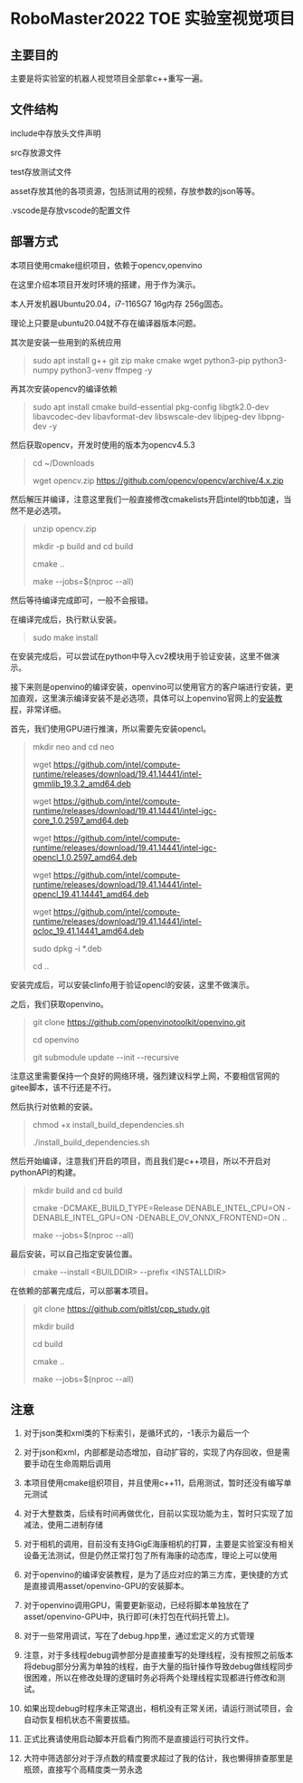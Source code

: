 # RoboMaster2022 TOE 实验室视觉项目

## 主要目的

主要是将实验室的机器人视觉项目全部拿c++重写一遍。

## 文件结构

include中存放头文件声明

src存放源文件

test存放测试文件

asset存放其他的各项资源，包括测试用的视频，存放参数的json等等。

.vscode是存放vscode的配置文件

## 部署方式

本项目使用cmake组织项目，依赖于opencv,openvino

在这里介绍本项目开发时环境的搭建，用于作为演示。

本人开发机器Ubuntu20.04，i7-1165G7 16g内存 256g固态。

理论上只要是ubuntu20.04就不存在编译器版本问题。

其次是安装一些用到的系统应用

>sudo apt install g++ git zip make cmake wget python3-pip python3-numpy python3-venv ffmpeg -y

再其次安装opencv的编译依赖

>sudo apt install cmake build-essential pkg-config libgtk2.0-dev libavcodec-dev libavformat-dev libswscale-dev libjpeg-dev libpng-dev -y

然后获取opencv，开发时使用的版本为opencv4.5.3

>cd ~/Downloads
>
>wget opencv.zip https://github.com/opencv/opencv/archive/4.x.zip

然后解压并编译，注意这里我们一般直接修改cmakelists开启intel的tbb加速，当然不是必选项。

>unzip opencv.zip
>
>mkdir -p build and cd build
>
>cmake ..
>
>make --jobs=$(nproc --all)

然后等待编译完成即可，一般不会报错。

在编译完成后，执行默认安装。

>sudo make install

在安装完成后，可以尝试在python中导入cv2模块用于验证安装，这里不做演示。

接下来则是openvino的编译安装，openvino可以使用官方的客户端进行安装，更加直观，这里演示编译安装不是必选项，具体可以上openvino官网上的[安装教程](https://docs.openvino.ai/latest/index.html)，非常详细。

首先，我们使用GPU进行推演，所以需要先安装opencl。

>mkdir neo and cd neo
>
>wget https://github.com/intel/compute-runtime/releases/download/19.41.14441/intel-gmmlib_19.3.2_amd64.deb
>
>wget https://github.com/intel/compute-runtime/releases/download/19.41.14441/intel-igc-core_1.0.2597_amd64.deb
>
>wget https://github.com/intel/compute-runtime/releases/download/19.41.14441/intel-igc-opencl_1.0.2597_amd64.deb
>
>wget https://github.com/intel/compute-runtime/releases/download/19.41.14441/intel-opencl_19.41.14441_amd64.deb
>
>wget https://github.com/intel/compute-runtime/releases/download/19.41.14441/intel-ocloc_19.41.14441_amd64.deb
>
>sudo dpkg -i *.deb
>
>cd ..

安装完成后，可以安装clinfo用于验证opencl的安装，这里不做演示。

之后，我们获取openvino。

>git clone https://github.com/openvinotoolkit/openvino.git
>
>cd openvino
>
>git submodule update --init --recursive

注意这里需要保持一个良好的网络环境，强烈建议科学上网，不要相信官网的gitee脚本，该不行还是不行。

然后执行对依赖的安装。

>chmod +x install_build_dependencies.sh
>
>./install_build_dependencies.sh

然后开始编译，注意我们开启的项目，而且我们是c++项目，所以不开启对pythonAPI的构建。

>mkdir build and cd build
>
>cmake -DCMAKE_BUILD_TYPE=Release DENABLE_INTEL_CPU=ON  -DENABLE_INTEL_GPU=ON -DENABLE_OV_ONNX_FRONTEND=ON ..
>
>make --jobs=$(nproc --all)

最后安装，可以自己指定安装位置。

>cmake --install \<BUILDDIR> --prefix \<INSTALLDIR>

在依赖的部署完成后，可以部署本项目。

> git clone https://github.com/pitlst/cpp_study.git
>
> mkdir build
>
> cd build
> 
> cmake ..
>
> make --jobs=$(nproc --all)

## 注意

1. 对于json类和xml类的下标索引，是循环式的，-1表示为最后一个

2. 对于json和xml，内部都是动态增加，自动扩容的，实现了内存回收，但是需要手动在生命周期后调用

3. 本项目使用cmake组织项目，并且使用c++11，启用测试，暂时还没有编写单元测试

4. 对于大整数类，后续有时间再做优化，目前以实现功能为主，暂时只实现了加减法，使用二进制存储

5. 对于相机的调用，目前没有支持GigE海康相机的打算，主要是实验室没有相关设备无法测试，但是仍然正常打包了所有海康的动态库，理论上可以使用

6. 对于openvino的编译安装教程，是为了适应对应的第三方库，更快捷的方式是直接调用asset/openvino-GPU的安装脚本。

7. 对于openvino调用GPU，需要更新驱动，已经将脚本单独放在了asset/openvino-GPU中，执行即可(未打包在代码托管上)。

8. 对于一些常用调试，写在了debug.hpp里，通过宏定义的方式管理

9. 注意，对于多线程debug调参部分是直接重写的处理线程，没有按照之前版本将debug部分分离为单独的线程，由于大量的指针操作导致debug做线程同步很困难，所以在修改处理的逻辑时务必将两个处理线程实现都进行修改和测试。

10. 如果出现debug时程序未正常退出，相机没有正常关闭，请运行测试项目，会自动恢复相机状态不需要拔插。

11. 正式比赛请使用启动脚本开启看门狗而不是直接运行可执行文件。

12. 大符中筛选部分对于浮点数的精度要求超过了我的估计，我也懒得排查那里是瓶颈，直接写个高精度类一劳永逸